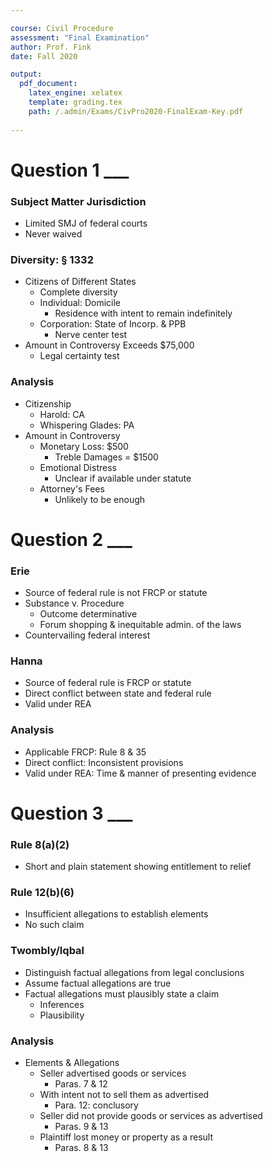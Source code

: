 ```yaml
---

course: Civil Procedure
assessment: "Final Examination"
author: Prof. Fink
date: Fall 2020 

output: 
  pdf_document:
    latex_engine: xelatex
    template: grading.tex
    path: /.admin/Exams/CivPro2020-FinalExam-Key.pdf
  
---
```


# Question 1 ___

### Subject Matter Jurisdiction 

- Limited SMJ of federal courts 
- Never waived 

### Diversity: § 1332 

- Citizens of Different States 
	- Complete diversity 
	- Individual: Domicile 
		- Residence with intent to remain indefinitely 
	- Corporation: State of Incorp. & PPB
		- Nerve center test 
- Amount in Controversy Exceeds $75,000
	- Legal certainty test 

### Analysis 

- Citizenship 
	- Harold: CA
	- Whispering Glades: PA
- Amount in Controversy 
	- Monetary Loss: $500
		- Treble Damages = $1500
	- Emotional Distress
		- Unclear if available under statute 
	- Attorney's Fees 
		- Unlikely to be enough 

# Question 2 ___

### Erie 

- Source of federal rule is not FRCP or statute
- Substance v. Procedure 
	- Outcome determinative 
	- Forum shopping & inequitable admin. of the laws 
- Countervailing federal interest 

### Hanna 

- Source of federal rule is FRCP or statute
- Direct conflict between state and federal rule 
- Valid under REA 

### Analysis 

- Applicable FRCP: Rule 8 & 35 
- Direct conflict: Inconsistent provisions 
- Valid under REA: Time & manner of presenting evidence 

# Question 3 ___

### Rule 8(a)(2) 

- Short and plain statement showing entitlement to relief 

### Rule 12(b)(6) 

- Insufficient allegations to establish elements 
- No such claim

### Twombly/Iqbal 

- Distinguish factual allegations from legal conclusions 
- Assume factual allegations are true 
- Factual allegations must plausibly state a claim 
	- Inferences 
	- Plausibility 

### Analysis

- Elements & Allegations 
	- Seller advertised goods or services 
		- Paras. 7 & 12
	- With intent not to sell them as advertised 
		- Para. 12: conclusory 
	- Seller did not provide goods or services as advertised 
		- Paras. 9 & 13
	- Plaintiff lost money or property as a result 
		- Paras. 8 & 13